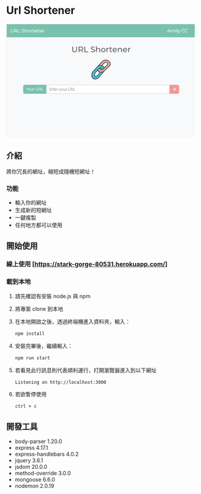 # Url Shortener

![Index page about Url Shortener](./public/image/readme.png)

## 介紹

將你冗長的網址，縮短成隨機短網址！

### 功能

- 輸入你的網址
- 生成新的短網址
- 一鍵複製
- 任何地方都可以使用

## 開始使用

### 線上使用 [https://stark-gorge-80531.herokuapp.com/]

### 載到本地

1. 請先確認有安裝 node.js 與 npm
2. 將專案 clone 到本地
3. 在本地開啟之後，透過終端機進入資料夾，輸入：

   ```bash
   npm install
   ```

4. 安裝完畢後，繼續輸入：

   ```bash
   npm run start
   ```

5. 若看見此行訊息則代表順利運行，打開瀏覽器進入到以下網址

   ```bash
   Listening on http://localhost:3000
   ```

6. 若欲暫停使用

   ```bash
   ctrl + c
   ```

## 開發工具

- body-parser 1.20.0
- express 4.17.1
- express-handlebars 4.0.2
- jquery 3.6.1
- jsdom 20.0.0
- method-override 3.0.0
- mongoose 6.6.0
- nodemon 2.0.19
